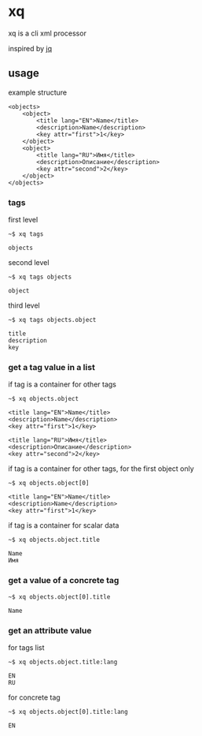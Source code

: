 # xq

xq is a cli xml processor

inspired by [jq](https://github.com/stedolan/jq)

## usage

example structure

    <objects>
        <object>
            <title lang="EN">Name</title>
            <description>Name</description>
            <key attr="first">1</key>
        </object>
        <object>
            <title lang="RU">Имя</title>
            <description>Описание</description>
            <key attr="second">2</key>
        </object>
    </objects>

### tags

first level

    ~$ xq tags

    objects

second level

    ~$ xq tags objects

    object

third level

    ~$ xq tags objects.object

    title
    description
    key

### get a tag value in a list

if tag is a container for other tags

    ~$ xq objects.object

    <title lang="EN">Name</title>
    <description>Name</description>
    <key attr="first">1</key>

    <title lang="RU">Имя</title>
    <description>Описание</description>
    <key attr="second">2</key>

if tag is a container for other tags, for the first object only

    ~$ xq objects.object[0]

    <title lang="EN">Name</title>
    <description>Name</description>
    <key attr="first">1</key>

if tag is a container for scalar data

    ~$ xq objects.object.title

    Name
    Имя

### get a value of a concrete tag 

    ~$ xq objects.object[0].title

    Name

### get an attribute value

for tags list

    ~$ xq objects.object.title:lang

    EN
    RU

for concrete tag

    ~$ xq objects.object[0].title:lang

    EN